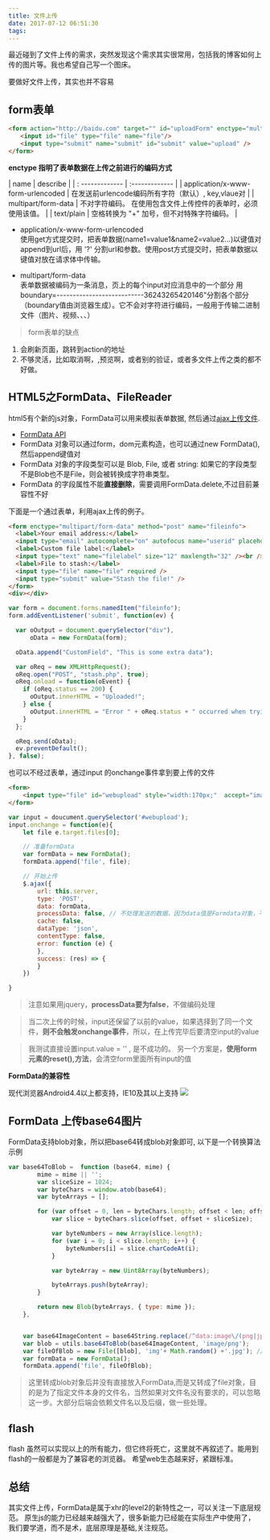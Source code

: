 ```yaml
---
title: 文件上传
date: 2017-07-12 06:51:30
tags:
---
```


最近碰到了文件上传的需求，突然发现这个需求其实很常用，包括我的博客如何上传的图片等。我也希望自己写一个图床。

要做好文件上传，其实也并不容易


## form表单

```html
<form action="http://baidu.com" target="" id="uploadForm" enctype="multipart/form-data">
　　<input id="file" type="file" name="file"/>
　　<input type="submit" name="submit" id="submit" value="upload" />
</form>
```

**enctype 指明了表单数据在上传之前进行的编码方式**

| name            | describe                                          |
| : ------------- | :-------------                                    |
| application/x-www-form-urlencoded                                   | 在发送前urlencode编码所有字符（默认）, key,vlaue对             |
| multipart/form-data                                                 | 不对字符编码。 在使用包含文件上传控件的表单时，必须使用该值。         |
| text/plain                                                          | 空格转换为 "+" 加号，但不对特殊字符编码。                                |

* application/x-www-form-urlencoded             
    使用get方式提交时，把表单数据(name1=value1&name2=value2...)以键值对append到url后，用  '?' 分割url和参数。使用post方式提交时，把表单数据以键值对放在请求体中传输。              

* multipart/form-data            
    表单数据被编码为一条消息，页上的每个input对应消息中的一个部分
    用boundary=---------------------------36243265420146"分割各个部分（boundary值由浏览器生成）。它不会对字符进行编码，一般用于传输二进制文件（图片、视频、、、）  


> form表单的缺点

1. 会刷新页面，跳转到action的地址
2. 不够灵活，比如取消啊，,预览啊，或者别的验证，或者多文件上传之类的都不好做。


## HTML5之FormData、FileReader

html5有个新的js对象，FormData可以用来模拟表单数据, 然后通过[ajax上传文件](https://developer.mozilla.org/en-US/docs/Web/API/FormData#append).
* [FormData API](https://developer.mozilla.org/en-US/docs/Web/API/FormData#append)
* FormData 对象可以通过form，dom元素构造，也可以通过new FormData(), 然后append键值对
* FormData 对象的字段类型可以是 Blob, File, 或者 string: 如果它的字段类型不是Blob也不是File，则会被转换成字符串类型。
* FormData 的字段属性不能**直接删除**，需要调用FormData.delete,不过目前兼容性不好

下面是一个通过表单，利用ajax上传的例子。

```html
<form enctype="multipart/form-data" method="post" name="fileinfo">
  <label>Your email address:</label>
  <input type="email" autocomplete="on" autofocus name="userid" placeholder="email" required size="32" maxlength="64" /><br />
  <label>Custom file label:</label>
  <input type="text" name="filelabel" size="12" maxlength="32" /><br />
  <label>File to stash:</label>
  <input type="file" name="file" required />
  <input type="submit" value="Stash the file!" />
</form>
<div></div>
```

```javascript
var form = document.forms.namedItem("fileinfo");
form.addEventListener('submit', function(ev) {

  var oOutput = document.querySelector("div"),
      oData = new FormData(form);

  oData.append("CustomField", "This is some extra data");

  var oReq = new XMLHttpRequest();
  oReq.open("POST", "stash.php", true);
  oReq.onload = function(oEvent) {
    if (oReq.status == 200) {
      oOutput.innerHTML = "Uploaded!";
    } else {
      oOutput.innerHTML = "Error " + oReq.status + " occurred when trying to upload your file.<br \/>";
    }
  };

  oReq.send(oData);
  ev.preventDefault();
}, false);
```


也可以不经过表单，通过input 的onchange事件拿到要上传的文件

```html
<form>
    <input type="file" id="webupload" style="width:170px;"  accept="image/png">
</form>
```

```javascript
var input = doucument.querySelector('#webupload');
input.onchange = function(e){
    let file e.target.files[0];

    // 准备formData
    var formData = new FormData();
    formData.append('file', file);

    // 开始上传
    $.ajax({
        url: this.server,
        type: 'POST',
        data: formData,
        processData: false, // 不处理发送的数据，因为data值是Formdata对象，不需要对数据做处理
        cache: false,
        dataType: 'json',
        contentType: false, 
        error: function (e) {
        },
        success: (res) => {
        }
    })

}

```

> 注意如果用jquery，**processData要为false**，不做编码处理

> 当二次上传的时候，input还保留了以前的value，如果选择到了同一个文件，**则不会触发onchange事件**，所以，在上传完毕后要清空input的value

> 我测试直接设置input.value = '' , 是不成功的。
> 另一个方案是，**使用form元素的reset(),方法**，会清空form里面所有input的值


**FormData的兼容性**

现代浏览器Android4.4以上都支持，IE10及其以上支持
![](http://o99eh3ii0.bkt.clouddn.com/QQ%E6%88%AA%E5%9B%BE20170712084359.png)

## FormData 上传base64图片

FormData支持blob对象，所以把base64转成blob对象即可, 以下是一个转换算法示例

```JavaScript
var base64ToBlob =  function (base64, mime) {
        mime = mime || '';
        var sliceSize = 1024;
        var byteChars = window.atob(base64);
        var byteArrays = [];

        for (var offset = 0, len = byteChars.length; offset < len; offset += sliceSize) {
            var slice = byteChars.slice(offset, offset + sliceSize);

            var byteNumbers = new Array(slice.length);
            for (var i = 0; i < slice.length; i++) {
                byteNumbers[i] = slice.charCodeAt(i);
            }

            var byteArray = new Uint8Array(byteNumbers);

            byteArrays.push(byteArray);
        }

        return new Blob(byteArrays, { type: mime });
    },


    var base64ImageContent = base64String.replace(/^data:image\/(png|jpg|jpeg);base64,/, "");
    var blob = utils.base64ToBlob(base64ImageContent, 'image/png');
    var fileOfBlob = new File([blob], 'img'+ Math.random() +'.jpg'); // 指定文件名
    var formData = new FormData();
    formData.append('file', fileOfBlob);
```

> 这里转成blob对象后并没有直接放入FormData,而是又转成了file对象，目的是为了指定文件本身的文件名，当然如果对文件名没有要求的，可以忽略这一步。大部分后端会依赖文件名以及后缀，做一些处理。

## flash

flash 虽然可以实现以上的所有能力，但它终将死亡，这里就不再叙述了。能用到flash的一般都是为了兼容老的浏览器。
希望web生态越来好，紧跟标准。


## 总结

其实文件上传，FormData是属于xhr的level2的新特性之一，可以关注一下底层规范。
原生js的能力已经越来越强大了，很多新能力已经能在实际生产中使用了，我们要学道，而不是术，底层原理是基础,关注规范。